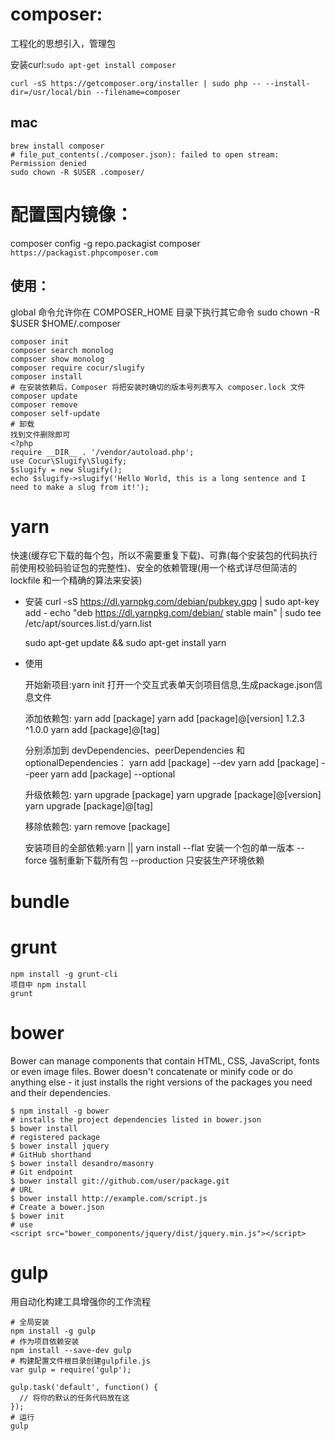 # composer:

工程化的思想引入，管理包

安装curl:`sudo apt-get install composer`

```
curl -sS https://getcomposer.org/installer | sudo php -- --install-dir=/usr/local/bin --filename=composer
```

## mac

```
brew install composer
# file_put_contents(./composer.json): failed to open stream: Permission denied
sudo chown -R $USER .composer/
```

# 配置国内镜像：

composer config -g repo.packagist composer `https://packagist.phpcomposer.com`

## 使用：

global 命令允许你在 COMPOSER_HOME 目录下执行其它命令 sudo chown -R $USER $HOME/.composer

```
composer init
composer search monolog
compsoer show monolog
composer require cocur/slugify
composer install
# 在安装依赖后，Composer 将把安装时确切的版本号列表写入 composer.lock 文件
composer update
composer remove
composer self-update
# 卸载
找到文件删除即可
<?php
require __DIR__ . '/vendor/autoload.php';
use Cocur\Slugify\Slugify;
$slugify = new Slugify();
echo $slugify->slugify('Hello World, this is a long sentence and I need to make a slug from it!');
```

# yarn

快速(缓存它下载的每个包，所以不需要重复下载)、可靠(每个安装包的代码执行前使用校验码验证包的完整性)、安全的依赖管理(用一个格式详尽但简洁的 lockfile 和一个精确的算法来安装)

- 安装 curl -sS <https://dl.yarnpkg.com/debian/pubkey.gpg> | sudo apt-key add - echo "deb <https://dl.yarnpkg.com/debian/> stable main" | sudo tee /etc/apt/sources.list.d/yarn.list

  sudo apt-get update && sudo apt-get install yarn

- 使用

  开始新项目:yarn init 打开一个交互式表单天剑项目信息,生成package.json信息文件

  添加依赖包: yarn add [package] yarn add [package]@[version] 1.2.3 ^1.0.0 yarn add [package]@[tag]

  分别添加到 devDependencies、peerDependencies 和 optionalDependencies： yarn add [package] --dev yarn add [package] --peer yarn add [package] --optional

  升级依赖包: yarn upgrade [package] yarn upgrade [package]@[version] yarn upgrade [package]@[tag]

  移除依赖包: yarn remove [package]

  安装项目的全部依赖:yarn || yarn install --flat 安装一个包的单一版本 --force 强制重新下载所有包 --production 只安装生产环境依赖

# bundle

# grunt

```
npm install -g grunt-cli
项目中 npm install
grunt
```

# bower

Bower can manage components that contain HTML, CSS, JavaScript, fonts or even image files. Bower doesn't concatenate or minify code or do anything else - it just installs the right versions of the packages you need and their dependencies.

```
$ npm install -g bower
# installs the project dependencies listed in bower.json
$ bower install
# registered package
$ bower install jquery
# GitHub shorthand
$ bower install desandro/masonry
# Git endpoint
$ bower install git://github.com/user/package.git
# URL
$ bower install http://example.com/script.js
# Create a bower.json
$ bower init
# use
<script src="bower_components/jquery/dist/jquery.min.js"></script>
```

# gulp

用自动化构建工具增强你的工作流程

```
# 全局安装
npm install -g gulp
# 作为项目依赖安装
npm install --save-dev gulp
# 构建配置文件根目录创建gulpfile.js
var gulp = require('gulp');

gulp.task('default', function() {
  // 将你的默认的任务代码放在这
});
# 运行
gulp
```
